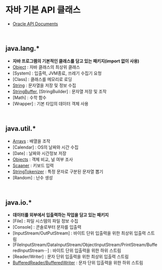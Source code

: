# 자바 기본 API 클래스
- [Oracle API Documents](https://docs.oracle.com/en/java/javase/11/docs/api/java.base/module-summary.html)

<br>

## java.lang.*
- <b>자바 프로그램의 기본적인 클래스를 담고 있는 패키지(import 없이 사용)</b>
- [Object](https://github.com/Jserim420/java/tree/main/Class/Object) : 자바 클래스의 최상위 클래스
- [System] : 입출력, JVM종료, 쓰레기 수집기 요청
- [Class] : 클래스를 메모리로 로딩
- [String](https://github.com/Jserim420/java/blob/main/Class/String.md) : 문자열을 저장 및 정보 수집
- [StringBuffer](https://github.com/Jserim420/java/blob/main/Class/StringBuffer.md), [StringBuilder] : 문자열 저장 및 조작
- [Math] : 수학 함수
- [Wrapper] : 기본 타입의 데이터 객체 사용

<Br>

## java.util.*
- [Arrays](https://github.com/Jserim420/java/blob/main/Class/Arrays.md) : 배열을 조작
- [Calendar] : OS의 날짜와 시간 수집
- [Date] : 날짜와 시간정보 저장
- [Objects](https://github.com/Jserim420/java/tree/main/Class/Objects.md) : 객체 비교, 널 여부 조사
- [Scaaner](https://github.com/Jserim420/java/blob/main/Class/Scanner.md) : 키보드 입력
- [StringTokenizer](https://github.com/Jserim420/java/blob/main/Class/StringTokenizer.md) : 특정 문자로 구분된 문자열 뽑기
- [Random] : 난수 생성

<br>

## java.io.*
- <b>데이터를 외부에서 입출력하는 작업을 담고 있는 패키지</b>
- [File] : 파일 시스템의 파일 정보 수집
- [Console] : 콘솔로부터 문자를 입출력
- [InputStream/OutPutStream] : 바이트 단위 입출력을 위한 최상위 입출력 스트림
- [FileInputStream/DataInputStream/ObjectInputStream/PrintStream/BufferedInputStream···] : 바이트 단위 입출력을 위한 하위 스트림
- [Reader/Writer] : 문자 단위 입출력을 위한 최상위 입출력 스트림
- [BufferedReader/BufferedWriter](https://github.com/Jserim420/java/blob/main/Class/Bufferd_wr.md) : 문자 단위 입출력을 위한 하위 스트림